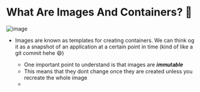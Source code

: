 # What Are Images And Containers? 🐳

![image](https://github.com/user-attachments/assets/cc8f9bd0-4d16-498e-a375-885fe2f2fcd9)

- Images are known as templates for creating containers. We can think og it as a snapshot
  of an application at a certain point in time (kind of like a git commit hehe 😄)

  - One important point to understand is that images are 𝒊𝒎𝒎𝒖𝒕𝒂𝒃𝒍𝒆
  - This means that they dont change once they are created unless you recreate
    the whole image
  - 
